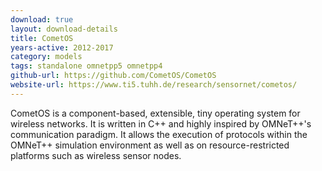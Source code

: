 ```yaml
---
download: true
layout: download-details
title: CometOS
years-active: 2012-2017
category: models
tags: standalone omnetpp5 omnetpp4
github-url: https://github.com/CometOS/CometOS
website-url: https://www.ti5.tuhh.de/research/sensornet/cometos/
---
```


CometOS is a component-based, extensible, tiny operating system for wireless
networks. It is written in C++ and highly inspired by OMNeT++'s communication
paradigm. It allows the execution of protocols within the OMNeT++ simulation
environment as well as on resource-restricted platforms such as wireless sensor
nodes.
